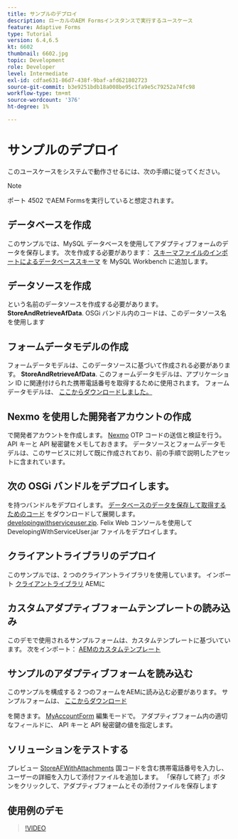 ```yaml
---
title: サンプルのデプロイ
description: ローカルのAEM Formsインスタンスで実行するユースケース
feature: Adaptive Forms
type: Tutorial
version: 6.4,6.5
kt: 6602
thumbnail: 6602.jpg
topic: Development
role: Developer
level: Intermediate
exl-id: cdfae631-86d7-438f-9baf-afd621802723
source-git-commit: b3e9251bdb18a008be95c1fa9e5c79252a74fc98
workflow-type: tm+mt
source-wordcount: '376'
ht-degree: 1%

---
```


# サンプルのデプロイ

このユースケースをシステムで動作させるには、次の手順に従ってください。

>[!NOTE]
>ポート 4502 でAEM Formsを実行していると想定されます。


## データベースを作成

このサンプルでは、MySQL データベースを使用してアダプティブフォームのデータを保存します。 次を作成する必要があります： [スキーマファイルのインポートによるデータベーススキーマ](assets/data-base-schema.sql) を MySQL Workbench に追加します。

## データソースを作成

という名前のデータソースを作成する必要があります。 **StoreAndRetrieveAfData**. OSGi バンドル内のコードは、このデータソース名を使用します

## フォームデータモデルの作成

フォームデータモデルは、このデータソースに基づいて作成される必要があります。 **StoreAndRetrieveAfData**. このフォームデータモデルは、アプリケーション ID に関連付けられた携帯電話番号を取得するために使用されます。 フォームデータモデルは、 [ここからダウンロードしました。](assets/2-Factor-Authentication-DataSource-and-FDM.zip)

## Nexmo を使用した開発者アカウントの作成

で開発者アカウントを作成します。 [Nexmo](https://dashboard.nexmo.com/) OTP コードの送信と検証を行う。 API キーと API 秘密鍵をメモしておきます。 データソースとフォームデータモデルは、このサービスに対して既に作成されており、前の手順で説明したアセットに含まれています。

## 次の OSGi バンドルをデプロイします。

を持つバンドルをデプロイします。 [データベースのデータを保存して取得するためのコード](assets/FetchPartiallyCompletedForm.PartiallyCompletedForm.core-1.0-SNAPSHOT.jar)
をダウンロードして展開します。 [developingwithserviceuser.zip](https://experienceleague.adobe.com/docs/experience-manager-learn/assets/developingwithserviceuser.zip).
Felix Web コンソールを使用して DevelopingWithServiceUser.jar ファイルをデプロイします。

## クライアントライブラリのデプロイ

このサンプルでは、2 つのクライアントライブラリを使用しています。 インポート [クライアントライブラリ](assets/client-libraries.zip) AEMに

## カスタムアダプティブフォームテンプレートの読み込み

このデモで使用されるサンプルフォームは、カスタムテンプレートに基づいています。 次をインポート： [AEMのカスタムテンプレート](assets/custom-template-with-page-component.zip)

## サンプルのアダプティブフォームを読み込む

このサンプルを構成する 2 つのフォームをAEMに読み込む必要があります。 サンプルフォームは、 [ここからダウンロード](assets/sample-forms.zip)

を開きます。 [MyAccountForm](http://localhost:4502/editor.html/content/forms/af/myaccountform.html) 編集モードで。 アダプティブフォーム内の適切なフィールドに、 API キーと API 秘密鍵の値を指定します。

## ソリューションをテストする

プレビュー [StoreAFWithAttachments](http://localhost:4502/content/dam/formsanddocuments/storeafwithattachments/jcr:content?wcmmode=disabled)
国コードを含む携帯電話番号を入力し、ユーザーの詳細を入力して添付ファイルを追加します。 「保存して終了」ボタンをクリックして、アダプティブフォームとその添付ファイルを保存します


## 使用例のデモ

>[!VIDEO](https://video.tv.adobe.com/v/327122?quality=12&learn=on)
